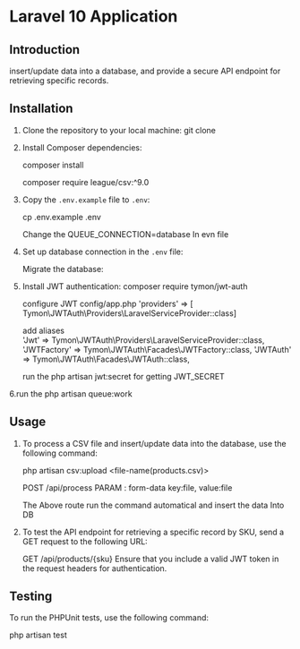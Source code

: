 # Laravel 10 Application

## Introduction

insert/update data into a database, and provide a secure API endpoint for retrieving specific records.

## Installation

1. Clone the repository to your local machine:
	git clone <repository-url>


2. Install Composer dependencies:

	composer install

	composer require league/csv:^9.0


3. Copy the `.env.example` file to `.env`:

	cp .env.example .env

	Change the QUEUE_CONNECTION=database In evn file 


4. Set up database connection in the `.env` file:

	Migrate the database:


5. Install JWT authentication:
	composer require tymon/jwt-auth

	configure JWT config/app.php
	'providers' => [ Tymon\JWTAuth\Providers\LaravelServiceProvider::class]

	add  aliases  
	'Jwt' => Tymon\JWTAuth\Providers\LaravelServiceProvider::class,
   	'JWTFactory' => Tymon\JWTAuth\Facades\JWTFactory::class,
   	'JWTAuth' => Tymon\JWTAuth\Facades\JWTAuth::class,

   	run the php artisan jwt:secret for getting JWT_SECRET 
   	
6.run the php artisan queue:work

## Usage

1. To process a CSV file and insert/update data into the database, use the following command:

	php artisan csv:upload <file-name(products.csv)>

	POST /api/process 
	PARAM : form-data 
	key:file,
	value:file

	The Above route run the command automatical and insert the data Into DB



2. To test the API endpoint for retrieving a specific record by SKU, send a GET request to the following URL:


	GET /api/products/{sku}
	Ensure that you include a valid JWT token in the request headers for authentication.


## Testing

To run the PHPUnit tests, use the following command:

php artisan test















	



